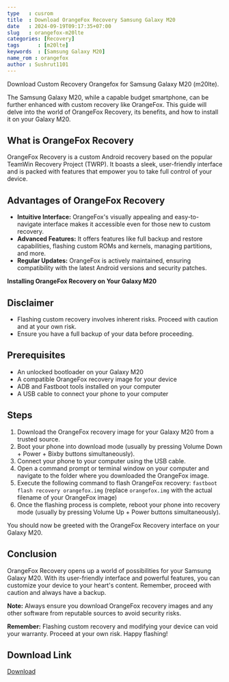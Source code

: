 ```yaml
---
type   : cusrom
title  : Download OrangeFox Recovery Samsung Galaxy M20
date   : 2024-09-19T09:17:35+07:00
slug   : orangefox-m20lte
categories: [Recovery]
tags      : [m20lte]
keywords  : [Samsung Galaxy M20]
name_rom : orangefox
author : Sushrut1101
---
```


Download Custom Recovery Orangefox for Samsung Galaxy M20 (m20lte).

The Samsung Galaxy M20, while a capable budget smartphone, can be further enhanced with custom recovery like OrangeFox. This guide will delve into the world of OrangeFox Recovery, its benefits, and how to install it on your Galaxy M20. 

## What is OrangeFox Recovery

OrangeFox Recovery is a custom Android recovery based on the popular TeamWin Recovery Project (TWRP). It boasts a sleek, user-friendly interface and is packed with features that empower you to take full control of your device.

## Advantages of OrangeFox Recovery

* **Intuitive Interface:** OrangeFox's visually appealing and easy-to-navigate interface makes it accessible even for those new to custom recovery.
* **Advanced Features:**  It offers features like full backup and restore capabilities, flashing custom ROMs and kernels, managing partitions, and more.
* **Regular Updates:**  OrangeFox is actively maintained, ensuring compatibility with the latest Android versions and security patches. 

**Installing OrangeFox Recovery on Your Galaxy M20**

## Disclaimer
* Flashing custom recovery involves inherent risks.  Proceed with caution and at your own risk. 
* Ensure you have a full backup of your data before proceeding.

## Prerequisites

* An unlocked bootloader on your Galaxy M20
* A compatible OrangeFox recovery image for your device
* ADB and Fastboot tools installed on your computer
* A USB cable to connect your phone to your computer

## Steps

1. Download the OrangeFox recovery image for your Galaxy M20 from a trusted source.
2. Boot your phone into download mode (usually by pressing Volume Down + Power + Bixby buttons simultaneously).
3. Connect your phone to your computer using the USB cable.
4. Open a command prompt or terminal window on your computer and navigate to the folder where you downloaded the OrangeFox image.
5. Execute the following command to flash OrangeFox recovery: `fastboot flash recovery orangefox.img` (replace `orangefox.img` with the actual filename of your OrangeFox image)
6. Once the flashing process is complete, reboot your phone into recovery mode (usually by pressing Volume Up + Power buttons simultaneously).

You should now be greeted with the OrangeFox Recovery interface on your Galaxy M20. 

## Conclusion

OrangeFox Recovery opens up a world of possibilities for your Samsung Galaxy M20.  With its user-friendly interface and powerful features, you can customize your device to your heart's content. Remember, proceed with caution and always have a backup.

**Note:** Always ensure you download OrangeFox recovery images and any other software from reputable sources to avoid security risks.

**Remember:** Flashing custom recovery and modifying your device can void your warranty. Proceed at your own risk. Happy flashing! 


## Download Link
[Download](https://orangefox.download/device/m20lte)

